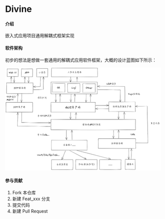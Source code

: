 # Divine

#### 介绍
嵌入式应用项目通用解耦式框架实现

#### 软件架构

初步的想法是想做一套通用的解耦式应用软件框架，大概的设计蓝图如下所示：

![](Docs/assets/Arch.png)

#### 参与贡献

1.  Fork 本仓库
2.  新建 Feat_xxx 分支
3.  提交代码
4.  新建 Pull Request
